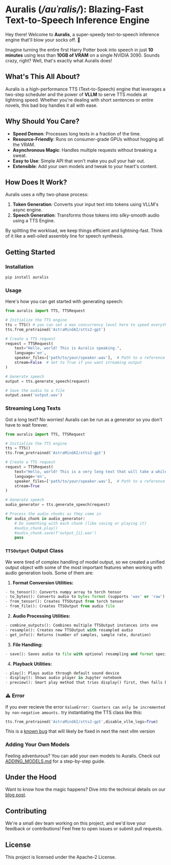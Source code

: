 # Auralis (_/auˈralis/_): Blazing-Fast Text-to-Speech Inference Engine

Hey there! Welcome to **Auralis**, a super-speedy text-to-speech inference engine that'll blow your socks off. 🚀

Imagine turning the entire first Harry Potter book into speech in just **10 minutes** using less than **10GB of VRAM** on a single NVIDIA 3090. Sounds crazy, right? Well, that's exactly what Auralis does!

## What's This All About?

Auralis is a high-performance TTS (Text-to-Speech) engine that leverages a two-step scheduler and the power of **VLLM** to serve TTS models at lightning speed. Whether you're dealing with short sentences or entire novels, this bad boy handles it all with ease.

## Why Should You Care?

- **Speed Demon**: Processes long texts in a fraction of the time.
- **Resource-Friendly**: Runs on consumer-grade GPUs without hogging all the VRAM.
- **Asynchronous Magic**: Handles multiple requests without breaking a sweat.
- **Easy to Use**: Simple API that won't make you pull your hair out.
- **Extensible**: Add your own models and tweak to your heart's content.

## How Does It Work?

Auralis uses a nifty two-phase process:

1. **Token Generation**: Converts your input text into tokens using VLLM's async engine.
2. **Speech Generation**: Transforms those tokens into silky-smooth audio using a TTS Engine.

By splitting the workload, we keep things efficient and lightning-fast. Think of it like a well-oiled assembly line for speech synthesis.

## Getting Started

### Installation

```python
pip install auralis
```

### Usage

Here's how you can get started with generating speech:

```python
from auralis import TTS, TTSRequest

# Initialize the TTS engine
tts = TTS() # you can set a max concurrency level here to speed everything up, i.e. TTS(scheduler_max_concurrency=36).from_pretrained('AstraMindAI/xtts2-gpt')
tts.from_pretrained('AstraMindAI/xtts2-gpt')

# Create a TTS request
request = TTSRequest(
    text="Hello, world! This is Auralis speaking.",
    language='en',
    speaker_files=['path/to/your/speaker.wav'],  # Path to a reference audio file
    stream=False  # Set to True if you want streaming output
)

# Generate speech
output = tts.generate_speech(request)

# Save the audio to a file
output.save('output.wav')
```

### Streaming Long Texts

Got a long text? No worries! Auralis can be run as a generator so you don't have to wait forever.

```python
from auralis import TTS, TTSRequest

# Initialize the TTS engine
tts = TTS()
tts.from_pretrained('AstraMindAI/xtts2-gpt')

# Create a TTS request
request = TTSRequest(
    text="Hello, world! This is a very long text that will take a while to generate.",
    language='en',
    speaker_files=['path/to/your/speaker.wav'],  # Path to a reference audio file
    stream=True 
)

# Generate speech
audio_generator = tts.generate_speech(request)

# Process the audio chunks as they come in
for audio_chunk in audio_generator:
    # Do something with each chunk (like saving or playing it)
    #audio_chunk.play()
    #audio_chunk.save(f'output_{i}.wav')
    pass
```

###  `TTSOutput` Output Class
We were tired of complex handling of model output, so we created a unified output object with some of the most important features when working with audio generation tools.
Some of them are:

1. **Format Conversion Utilities:**
```python
- to_tensor(): Converts numpy array to torch tensor
- to_bytes(): Converts audio to bytes format (supports 'wav' or 'raw')
- from_tensor(): Creates TTSOutput from torch tensor
- from_file(): Creates TTSOutput from audio file
```

2. **Audio Processing Utilities:**
```python
- combine_outputs(): Combines multiple TTSOutput instances into one
- resample(): Creates new TTSOutput with resampled audio
- get_info(): Returns (number of samples, sample rate, duration)
```

3. **File Handling:**
```python
- save(): Saves audio to file with optional resampling and format specification
```

4. **Playback Utilities:**
```python
- play(): Plays audio through default sound device
- display(): Shows audio player in Jupyter notebook
- preview(): Smart play method that tries display() first, then falls back to play()
```

### ⚠️ Error

If you ever recieve the error `ValueError: Counters can only be incremented by non-negative amounts.` try instantiating the TTS class like this:
```python
tts.from_pretrained('AstraMindAI/xtts2-gpt',disable_vllm_logs=True)
```
This is a [known bug](https://github.com/vllm-project/vllm/pull/10430) that will likely be fixed in next the next vllm version

### Adding Your Own Models

Feeling adventurous? You can add your own models to Auralis. Check out [ADDING_MODELS.md](docs/ADDING_MODELS.md) for a step-by-step guide.

## Under the Hood

Want to know how the magic happens? Dive into the technical details on our [blog post](https://www.astramind.ai/blog/Auralis).

## Contributing

We're a small dev team working on this project, and we'd love your feedback or contributions! Feel free to open issues or submit pull requests.

## License

This project is licensed under the Apache-2 License.
